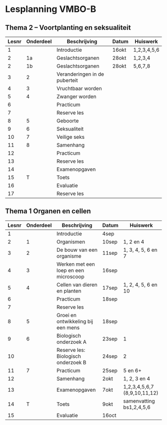 # Lesplanning VMBO-B

## Thema 2 – Voortplanting en seksualiteit

| Lesnr | Onderdeel | Beschrijving                  |  Datum | Huiswerk |
|-------|------------|-------------------------------|--------------------------|-----------|
| 1     |            | Introductie                   | 16okt                    | 1,2,3,4,5,6 |
| 2     | 1a          | Geslachtsorganen              | 28okt                    | 1,2,3,4          |
| 2     | 1b          | Geslachtsorganen              | 28okt                    | 5,6,7,8        |
| 3     | 2          | Veranderingen in de puberteit |                          |           |
| 4     | 3          | Vruchtbaar worden             |                          |           |
| 5     | 4          | Zwanger worden                |                          |           |
| 6     |            | Practicum                     |                          |           |
| 7     |            | Reserve les                   |                          |           |
| 8     | 5          | Geboorte                      |                          |           |
| 9     | 6          | Seksualiteit                  |                          |           |
| 10    | 7          | Veilige seks                  |                          |           |
| 11    | 8          | Samenhang                     |                          |           |
| 12    |            | Practicum                     |                          |           |
| 13    |            | Reserve les                   |                          |           |
| 14    |            | Examenopgaven                 |                          |           |
| 15    | T          | Toets                         |                          |           |
| 16    |            | Evaluatie                     |                          |           |
| 17    |            | Reserve les                   |                          |           |



## Thema 1 Organen en cellen

| Lesnr | Onderdeel | Beschrijving                          | Datum | Huiswerk |
|-------|------------|---------------------------------------|-----------|-------------------------|
| 1     |            | Introductie                           | 4sep      |                         |
| 2     | 1          | Organismen                            | 10sep     | 1, 2 en 4 | 1, 2 |
| 3     | 2          | De bouw van een organisme             | 11sep     | 1, 3, 4, 5, 6 en 7 | 2, 5, 6 en 7 |
| 4     | 3          | Werken met een loep en een microscoop | 16sep     |                         |
| 5     | 4          | Cellen van dieren en planten          | 17sep     | 1, 2, 4, 5, 6 en 10 |   |
| 6     |            | Practicum                             | 18sep     |                         |
| 7     |            | Reserve les                           |           |                         |
| 8     | 5          | Groei en ontwikkeling bij een mens    | 18sep     |                         |
| 9     | 6          | Biologisch onderzoek A                | 23sep     | 1 |                     |
| 10    |            | Reserve les: Biologisch onderzoek B   | 24sep     | 2 |                     |
| 11    | 7          | Practicum                             | 25sep     | 5 en 6+ |               |
| 12    |            | Samenhang                             | 2okt      | 1, 2, 3 en 4 |         |
| 13    |            | Examenopgaven                         | 7okt      | 1,2,3,4,5,6,7 (8,9,10,11,12) | |
| 14    | T          | Toets                                 | 9okt      | samenvatting bs1,2,4,5,6 | |
| 15    |            | Evaluatie                             | 16oct     |                         |

<!--

## Thema 3 Ordening

| Weeknr | Lesnr | Onderdeel | Beschrijving                 | Opmerking |
|--------|-------|-----------|------------------------------|-----------|
| 13     | 1     |           | Introductie                  |           |
| 13     | 2     | 1         | Organismen ordenen           |           |
| 13     | 3     | 2         | Bacteriën en schimmels       |           |
| 14     | 4     | 3         | Planten                      |           |
| 14     | 4     | 4         | Dieren                       |           |
| 14     | 5     |           | Practicum                    |           |
| 15     | 6     |           | Reserve les                  |           |
| 15     | 7     | 5         | Geleedpotigen en gewervelden |           |
| 15     | 8     | 6         | Organismen determineren      |           |
| 16     | 9     | 7         | Samenhang                    |           |
| 16     | 10    |           | Practicum                    |           |
| 16     | 11    |           | Reserve les                  |           |
| 17     | 12    |           | Examenopgaven                |           |
| 17     | 13    | T         | Toets                        |           |
| 17     | 14    |           | Evaluatie                    |           |
| 18     | 15    |           | Reserve les                  |           |

## Thema 4 Stevigheid en beweging

| Weeknr | Lesnr | Onderdeel | Beschrijving                  | Opmerking |
|--------|-------|-----------|-------------------------------|-----------|
| 19     | 1     |           | Introductie                   |           |
| 19     | 2     | 1         | Het skelet van de mens        |           |
| 19     | 3     | 2         | Kraakbeenweefsel en beenweefsel |         |
| 20     | 4     | 3         | Beenverbindingen              |           |
| 20     | 4     | 4         | Spieren                       |           |
| 20     | 5     |           | Practicum                     |           |
| 20     | 6     |           | Reserve les                   |           |
| 21     | 7     | 5         | Houding en blessures          |           |
| 21     | 8     | 6         | Blessures                     |           |
| 21     | 9     | 7         | Samenhang                     |           |
| 22     | 10    |           | Practicum                     |           |
| 22     | 11    |           | Reserve les                   |           |
| 22     | 12    |           | Examenopgaven                 |           |
| 23     | 13    | T         | Toets                         |           |
| 23     | 14    |           | Evaluatie                     |           |
| 23     | 15    |           | Reserve les                   |           |

## Thema 5 Ecologie

| Weeknr | Lesnr | Onderdeel | Beschrijving                  | Opmerking |
|--------|-------|-----------|-------------------------------|-----------|
| 24     | 1     |           | Introductie                   |           |
| 24     | 2     | 1         | Fotosynthese en verbranding   |           |
| 24     | 3     | 2         | Eten en gegeten worden        |           |
| 25     | 4     | 3         | Organismen en hun leefomgeving|           |
| 25     | 4     | 4         | Aanpassingen bij dieren       |           |
| 25     | 5     |           | Practicum                     |           |
| 26     | 6     |           | Reserve les                   |           |
| 26     | 7     | 5         | Aanpassingen bij planten      |           |
| 26     | 8     | 6         | Samenhang                     |           |
| 27     | 9     |           | Practicum                     |           |
| 27     | 10    |           | Reserve les                   |           |
| 27     | 11    |           | Examenopgaven                 |           |
| 28     | 12    | T         | Toets                         |           |
| 28     | 13    |           | Evaluatie                     |           |
| 28     | 14    |           | Reserve les                   |           |

## Thema 6 Duurzaam leven

| Weeknr | Lesnr | Onderdeel | Beschrijving          | Opmerking |
|--------|-------|-----------|-----------------------|-----------|
| 29     | 1     |           | Introductie           |           |
| 29     | 2     | 1         | De mens en het milieu |           |
| 29     | 3     | 2         | Voedselproductie      |           |
| 30     | 4     | 3         | Duurzame landbouw     |           |
| 30     | 4     | 4         | Energie               |           |
| 30     | 5     |           | Practicum             |           |
| 31     | 6     |           | Reserve les           |           |
| 31     | 7     | 5         | Klimaatverandering    |           |
| 31     | 8     | 6         | Water, bodem en afval |           |
| 32     | 9     |           | Samenhang             |           |
| 32     | 10    |           | Practicum             |           |
| 32     | 11    |           | Reserve les           |           |
| 33     | 12    |           | Examenopgaven         |           |
| 33     | 13    | T         | Toets                 |           |
| 33     | 14    |           | Evaluatie             |           |
| 34     | 15    |           | Reserve les           |           |

--> 